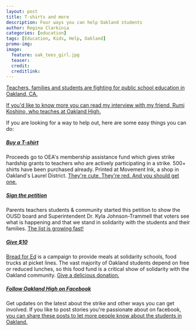 ```yaml
---
layout: post
title: T-shirts and more
description: Four ways you can help Oakland students
author: Regina Clarkinia
categories: [education]
tags: [Education, Kids, Help, Oakland]
promo-img:
image:
  feature: oak_tees_girl.jpg
  teaser:
  credit:
  creditlink:
---
```

<a href="https://www.queerauntie.com/education/school-crisis">Teachers, families and students are fighting for public school education in Oakland, CA.</a>

<a href="https://www.queerauntie.com/education/rumi">If you'd like to know more you can read my interview with my friend, Rumi Koshino, who teaches at Oakland High.</a>

If you are looking for a way to help out, here are some easy things you can do:

<h5><a href="https://www.hellaheartteachers.com">Buy a T-shirt</a></h5>
  Proceeds go to OEA's membership assistance fund which gives strike hardship grants to teachers who are actively participating in a strike. 500+ shirts have been purchased already. Printed at Movement Ink, a shop in Oakland's Laurel District. <a href="https://www.hellaheartteachers.com">They're cute. They're red. And you should get one.</a>

<h5><a href="https://www.change.org/p/keeppublicschoolsopen-gmail-com-keep-our-neighborhood-public-schools-open-f805c663-e4b0-49d6-8837-bc1863c4a0ee?recruiter=44321053&utm">Sign the petition</a></h5>
  Parents teachers students & community started this petition to show the OUSD board and Superintendent Dr. Kyla Johnson-Trammell that voters see what is happening and that we stand in solidarity with the students and their families. <a href="https://www.change.org/p/keeppublicschoolsopen-gmail-com-keep-our-neighborhood-public-schools-open-f805c663-e4b0-49d6-8837-bc1863c4a0ee?recruiter=44321053&utm">The list is growing fast!</a>

<h5><a href="https://donorbox.org/breadfored">Give $10</a></h5>
  <a href="https://donorbox.org/breadfored">Bread for Ed</a> is a campaign to provide meals at solidarity schools, food trucks at picket lines. The vast majority of Oakland students depend on free or reduced lunches, so this food fund is a critical show of solidarity with the Oakland community. <a href="https://donorbox.org/breadfored">Give a delicious donation.</a>

<h5><a href="https://www.facebook.com/groups/346319642764768/">Follow Oakland High on Facebook</a></h5>
  Get updates on the latest about the strike and other ways you can get involved. If you like to post stories you're passionate about on facebook, <a href="https://www.facebook.com/groups/346319642764768/">you can share these posts to let more people know about the students in Oakland.</a>

